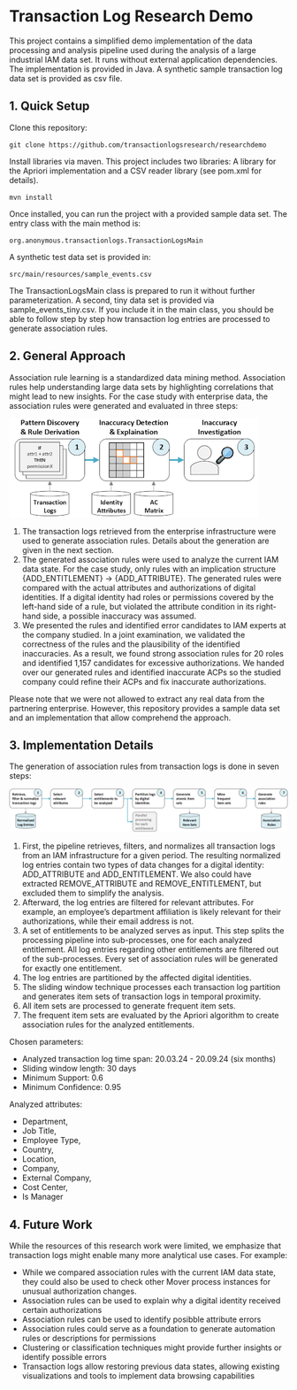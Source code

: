# Transaction Log Research Demo

This project contains a simplified demo implementation of the data processing and analysis pipeline used during the
analysis of a large industrial IAM data set. It runs without external application dependencies. The implementation is provided in Java. A
synthetic sample transaction log data set is provided as csv file.

## 1. Quick Setup

Clone this repository:
   
    git clone https://github.com/transactionlogsresearch/researchdemo
   

Install libraries via maven. This project includes two libraries: A library for the Apriori implementation and a CSV reader library (see pom.xml for details). 
   
    mvn install

Once installed, you can run the project with a provided sample data set. The entry class with the main method is:

    org.anonymous.transactionlogs.TransactionLogsMain

A synthetic test data set is provided in:

    src/main/resources/sample_events.csv

The TransactionLogsMain class is prepared to run it without further parameterization. A second, tiny data set is provided via sample_events_tiny.csv. If you include it in the main class, you should be able to follow step by step how transaction log entries are processed to generate association rules.


## 2. General Approach

Association rule learning is a standardized data mining method. Association rules help understanding large data sets by highlighting correlations that might lead to new insights. For the case study with enterprise data, the association rules were generated and evaluated in three steps:

![implementation_approach](img/implementation_approach.png)

1. The transaction logs retrieved from the enterprise infrastructure were used to generate association rules. Details about the generation are given in the next section.
2. The generated association rules were used to analyze the current IAM data state. For the case study, only rules with an implication structure {ADD_ENTITLEMENT} -> {ADD_ATTRIBUTE}. The generated rules were compared with the actual attributes and authorizations of digital identities. If a digital identity had roles or permissions covered by the left-hand side of a rule, but violated the attribute condition in its right-hand side, a possible inaccuracy was assumed.
3. We presented the rules and identified error candidates to IAM experts at the company studied. In a joint examination, we validated the correctness of the rules and the plausibility of the identified inaccuracies. As a result, we found strong association rules for 20 roles and identified 1,157 candidates for excessive authorizations. We handed over our generated rules and identified inaccurate ACPs so the studied company could refine their ACPs and fix inaccurate authorizations.

Please note that we were not allowed to extract any real data from the partnering enterprise. However, this repository provides a sample data set and an implementation that allow comprehend the approach.

## 3. Implementation Details

The generation of association rules from transaction logs is done in seven steps:

![rule_generation_pipeline](img/rule_generation_pipeline.png)

1. First, the pipeline retrieves, filters, and normalizes all transaction logs from an IAM infrastructure for a given period. The resulting normalized log entries contain two types of data changes for a digital identity: ADD_ATTRIBUTE and ADD_ENTITLEMENT. We also could have extracted REMOVE_ATTRIBUTE and REMOVE_ENTITLEMENT, but excluded them to simplify the analysis.
2. Afterward, the log entries are filtered for relevant attributes. For example, an employee’s department affiliation is likely relevant for their authorizations, while their email address is not.
2. A set of entitlements to be analyzed serves as input. This step splits the processing pipeline into sub-processes, one for each analyzed entitlement. All log entries regarding other entitlements are filtered out of the sub-processes. Every set of association rules will be generated for exactly one entitlement.
3. The log entries are partitioned by the affected digital identities.
5. The sliding window technique processes each transaction log partition and generates item sets of transaction logs in temporal proximity.
6. All item sets are processed to generate frequent item sets.
7. The frequent item sets are evaluated by the Apriori algorithm to create association rules for the analyzed entitlements.

Chosen parameters:
- Analyzed transaction log time span: 20.03.24 - 20.09.24 (six months)
- Sliding window length: 30 days
- Minimum Support: 0.6
- Minimum Confidence: 0.95

Analyzed attributes:
- Department,
- Job Title,
- Employee Type,
- Country,
- Location,
- Company,
- External Company,
- Cost Center, 
- Is Manager

## 4. Future Work

While the resources of this research work were limited, we emphasize that transaction logs might enable many more analytical use cases. For example:

- While we compared association rules with the current IAM data state, they could also be used to check other Mover process instances for unusual authorization changes.
- Association rules can be used to explain why a digital identity received certain authorizations
- Association rules can be used to identify posibble attribute errors
- Association rules could serve as a foundation to generate automation rules or descriptions for permissions
- Clustering or classification techniques might provide further insights or identify possible errors
- Transaction logs allow restoring previous data states, allowing existing visualizations and tools to implement data browsing capabilities
